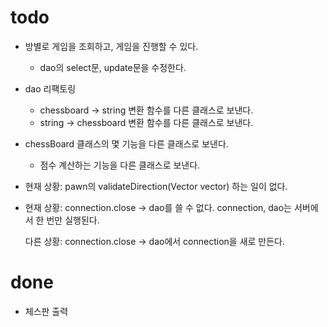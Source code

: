 # todo
- 방별로 게임을 조회하고, 게임을 진행할 수 있다.
    - dao의 select문, update문을 수정한다.
    
- dao 리팩토링
    - chessboard -> string 변환 함수를 다른 클래스로 보낸다.
    - string -> chessboard 변환 함수를 다른 클래스로 보낸다.

- chessBoard 클래스의 몇 기능을 다른 클래스로 보낸다.
    - 점수 계산하는 기능을 다른 클래스로 보낸다.


- 현재 상황: pawn의 validateDirection(Vector vector) 하는 일이 없다.

- 현재 상황: connection.close -> dao를 쓸 수 없다.
          connection, dao는 서버에서 한 번만 실행된다.
          
  다른 상황: connection.close -> dao에서 connection을 새로 만든다.
  

# done
- 체스판 출력
